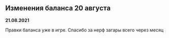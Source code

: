## Изменения баланса 20 августа
__21.08.2021__

Правки баланса уже в игре. Спасибо за нерф загары всего через месяц